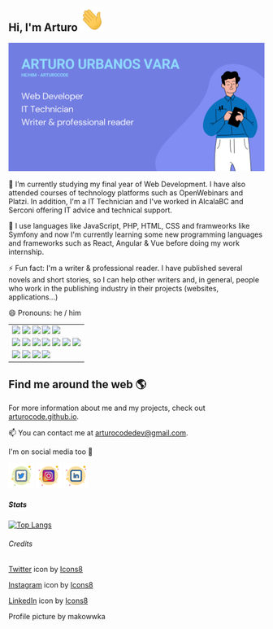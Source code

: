 ## Hi, I'm Arturo <img src="./img/hand.gif" width="48px" height="48px"/>

<img src="./img/arturocode_github.png"/>

📜 I’m currently studying my final year of Web Development. I have also attended courses of technology platforms such as OpenWebinars and Platzi. In addition, I'm a IT Technician and I've worked in AlcalaBC and Serconi offering IT advice and technical support. 

🌱 I use languages like JavaScript, PHP, HTML, CSS and framweorks like Symfony and now I'm currently learning some new programming languages and frameworks such as React, Angular & Vue before doing my work internship.

⚡ Fun fact: I'm a writer & professional reader. I have published several novels and short stories, so I can help other writers and, in general, people who work in the publishing industry in their projects (websites, applications...)

😄 Pronouns: he / him


<table border="0">
     <tr>
          <td>
               <img src="https://img.shields.io/badge/Windows-0078D6?style=for-the-badge&logo=windows&logoColor=white"/>
               <img src="https://img.shields.io/badge/Ubuntu-E95420?style=for-the-badge&logo=ubuntu&logoColor=white"/>
               <img src="https://img.shields.io/badge/Linux_Mint-87CF3E?style=for-the-badge&logo=linux-mint&logoColor=white"/>
               <img src="https://img.shields.io/badge/Android-3DDC84?style=for-the-badge&logo=android&logoColor=white"/>
               <img src="https://img.shields.io/badge/iOS-000000?style=for-the-badge&logo=ios&logoColor=white"/>
          </td>
     </tr>
     <tr>
          <td>
               <img src="https://img.shields.io/badge/PHP-777BB4?style=for-the-badge&logo=php&logoColor=white"/>
               <img src="https://img.shields.io/badge/JavaScript-F7DF1E?style=for-the-badge&logo=javascript&logoColor=black"/>
               <img src="https://img.shields.io/badge/HTML5-E34F26?style=for-the-badge&logo=html5&logoColor=white"/>
               <img src="https://img.shields.io/badge/CSS3-1572B6?style=for-the-badge&logo=css3&logoColor=white"/>
               <img src="https://img.shields.io/badge/Java-ED8B00?style=for-the-badge&logo=java&logoColor=white"/>
               <img src="https://img.shields.io/badge/Sass-CC6699?style=for-the-badge&logo=sass&logoColor=white"/>
               <img src="https://img.shields.io/badge/Python-3776AB?style=for-the-badge&logo=python&logoColor=white"/>
          </td>
     </tr>
     <tr>
          <td>
               <img src="https://img.shields.io/badge/Markdown-000000?style=for-the-badge&logo=markdown&logoColor=white"/>
               <img src="https://img.shields.io/badge/Bootstrap-563D7C?style=for-the-badge&logo=bootstrap&logoColor=white"/>
               <img src="https://img.shields.io/badge/Microsoft_Office-D83B01?style=for-the-badge&logo=microsoft-office&logoColor=white"/>
               <img src="https://img.shields.io/badge/MySQL-00000F?style=for-the-badge&logo=mysql&logoColor=white"/>
          </td>
     </tr>
</table>

## Find me around the web 🌎

For more information about me and my projects, check out <a href="http://arturocode.github.io">arturocode.github.io</a>.

📫 You can contact me at arturocodedev@gmail.com. 

I'm on social media too 📱

<a href="https://www.twitter.com/ArturoCode"><img src="./img/twitter.png"/></a>
<a href="https://www.instagram.com/arturocode"><img src="./img/instagram.png"/></a>
<a href="https://www.linkedin.com/in/arturo-u-139591190/"><img src="./img/linkedin.png"/></a>

##### Stats

[![Top Langs](https://github-readme-stats.vercel.app/api/top-langs/?username=arturocode&layout=compact)](https://github.com/arturocode/github-readme-stats)
        
###### Credits

<a target="_blank" href="https://icons8.com/icon/xWVjuc9hryql/twitter">Twitter</a> icon by <a target="_blank" href="https://icons8.com">Icons8</a>

<a target="_blank" href="https://icons8.com/icon/TEYr8ETaIfBJ/instagram">Instagram</a> icon by <a target="_blank" href="https://icons8.com">Icons8</a>

<a target="_blank" href="https://icons8.com/icon/108812/linkedin">LinkedIn</a> icon by <a target="_blank" href="https://icons8.com">Icons8</a>

Profile picture by makowwka


<!--
**ArturoCode/arturocode** is a ✨ _special_ ✨ repository because its `README.md` (this file) appears on your GitHub profile.
Here are some ideas to get you started:
- 🔭 I’m currently working on ...
- 🌱 I’m currently learning ...
- 👯 I’m looking to collaborate on ...
- 🤔 I’m looking for help with ...
- 💬 Ask me about ...
- 📫 How to reach me: ...
- 😄 Pronouns: ...
- ⚡ Fun fact: ...
-->
